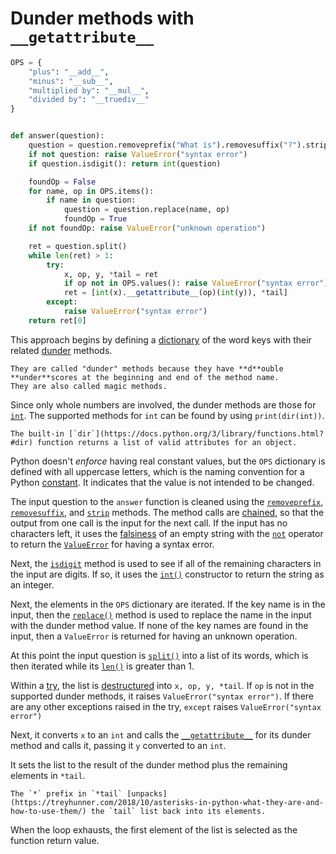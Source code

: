 # Dunder methods with `__getattribute__`

```python
OPS = {
    "plus": "__add__",
    "minus": "__sub__",
    "multiplied by": "__mul__",
    "divided by": "__truediv__"
}


def answer(question):
    question = question.removeprefix("What is").removesuffix("?").strip()
    if not question: raise ValueError("syntax error")
    if question.isdigit(): return int(question)

    foundOp = False
    for name, op in OPS.items():
        if name in question:
            question = question.replace(name, op)
            foundOp = True
    if not foundOp: raise ValueError("unknown operation")

    ret = question.split()
    while len(ret) > 1:
        try:
            x, op, y, *tail = ret
            if op not in OPS.values(): raise ValueError("syntax error")
            ret = [int(x).__getattribute__(op)(int(y)), *tail]
        except:
            raise ValueError("syntax error")
    return ret[0]

```

This approach begins by defining a [dictionary][dictionaries] of the word keys with their related [dunder][dunder] methods.

```exercism/note
They are called "dunder" methods because they have **d**ouble **under**scores at the beginning and end of the method name.
They are also called magic methods.
```

Since only whole numbers are involved, the dunder methods are those for [`int`][int].
The supported methods for `int` can be found by using `print(dir(int))`.

```exercism/note
The built-in [`dir`](https://docs.python.org/3/library/functions.html?#dir) function returns a list of valid attributes for an object.
```

Python doesn't _enforce_ having real constant values,
but the `OPS` dictionary is defined with all uppercase letters, which is the naming convention for a Python [constant][const].
It indicates that the value is not intended to be changed.

The input question to the `answer` function is cleaned using the [`removeprefix`][removeprefix], [`removesuffix`][removesuffix], and [`strip`][strip] methods.
The method calls are [chained][method-chaining], so that the output from one call is the input for the next call.
If the input has no characters left,
it uses the [falsiness][falsiness] of an empty string with the [`not`][not] operator to return the [`ValueError`][value-error] for having a syntax error.

Next, the [`isdigit`][isdigit] method is used to see if all of the remaining characters in the input are digits.
If so, it uses the [`int()`][int-constructor] constructor to return the string as an integer.

Next, the elements in the `OPS` dictionary are iterated.
If the key name is in the input, then the [`replace()`][replace] method is used to replace the name in the input with the dunder method value.
If none of the key names are found in the input, then a `ValueError` is returned for having an unknown operation.

At this point the input question is [`split()`][split] into a list of its words, which is then iterated while its [`len()`][len] is greater than 1.

Within a [try][exception-handling], the list is [destructured][destructure] into `x, op, y, *tail`.
If `op` is not in the supported dunder methods, it raises `ValueError("syntax error")`.
If there are any other exceptions raised in the try, `except` raises `ValueError("syntax error")`

Next, it converts `x` to an `int` and calls the [`__getattribute__`][getattribute] for its dunder method and calls it,
passing it `y` converted to an `int`.

It sets the list to the result of the dunder method plus the remaining elements in `*tail`.

```exercism/note
The `*` prefix in `*tail` [unpacks](https://treyhunner.com/2018/10/asterisks-in-python-what-they-are-and-how-to-use-them/) the `tail` list back into its elements.
```

When the loop exhausts, the first element of the list is selected as the function return value.

[dictionaries]: https://docs.python.org/3/tutorial/datastructures.html#dictionaries
[dunder]: https://www.tutorialsteacher.com/python/magic-methods-in-python
[int]: https://docs.python.org/3/library/stdtypes.html#typesnumeric
[const]: https://realpython.com/python-constants/
[removeprefix]: https://docs.python.org/3/library/stdtypes.html#str.removeprefix
[removesuffix]: https://docs.python.org/3/library/stdtypes.html#str.removesuffix
[strip]: https://docs.python.org/3/library/stdtypes.html#str.strip
[method-chaining]: https://www.tutorialspoint.com/Explain-Python-class-method-chaining
[not]: https://docs.python.org/3/library/operator.html?#operator.__not__
[falsiness]: https://www.pythontutorial.net/python-basics/python-boolean/
[value-error]: https://docs.python.org/3/library/exceptions.html?#ValueError
[isdigit]: https://docs.python.org/3/library/stdtypes.html?#str.isdigit
[int-constructor]: https://docs.python.org/3/library/functions.html?#int
[replace]: https://docs.python.org/3/library/stdtypes.html?#str.replace
[split]: https://docs.python.org/3/library/stdtypes.html?#str.split
[len]: https://docs.python.org/3/library/functions.html?#len
[exception-handling]: https://docs.python.org/3/tutorial/errors.html#handling-exceptions
[destructure]: https://riptutorial.com/python/example/14981/destructuring-assignment
[getattribute]: https://docs.python.org/3/reference/datamodel.html?#object.__getattribute__
